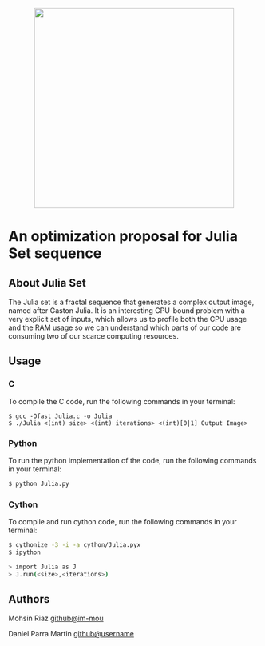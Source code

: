 <p align="center"><img src="https://user-images.githubusercontent.com/7409436/70395873-af825600-1a03-11ea-9ffc-a49d5f766bac.png" width="400"></p>

# An optimization proposal for Julia Set sequence
## About Julia Set

The Julia set is a fractal sequence that generates a complex output image, named after Gaston Julia. It is an interesting CPU-bound problem with a very explicit set of inputs, which allows us to profile both the CPU usage and the RAM usage so we can understand which parts of our code are consuming two of our scarce computing resources.

## Usage

### C
To compile the C code, run the following commands in your terminal:

```console
$ gcc -Ofast Julia.c -o Julia
$ ./Julia <(int) size> <(int) iterations> <(int)[0|1] Output Image>
```

### Python
To run the python implementation of the code, run the following commands in your terminal:

```sh
$ python Julia.py
```

### Cython
To compile and run cython code, run the following commands in your terminal:

```sh
$ cythonize -3 -i -a cython/Julia.pyx
$ ipython

> import Julia as J
> J.run(<size>,<iterations>)
```


## Authors
Mohsin Riaz [github@im-mou](https://github.com/im-mou/)

Daniel Parra Martin [github@username](https://github.com/)
